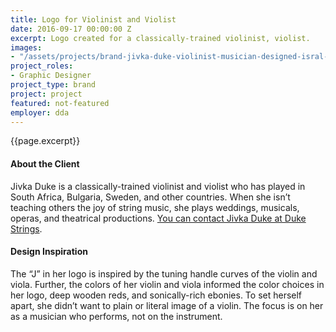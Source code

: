 ```yaml
---
title: Logo for Violinist and Violist
date: 2016-09-17 00:00:00 Z
excerpt: Logo created for a classically-trained violinist, violist.
images:
- "/assets/projects/brand-jivka-duke-violinist-musician-designed-isral-duke.jpg"
project_roles:
- Graphic Designer
project_type: brand
project: project
featured: not-featured
employer: dda
---
```

<p class="lead">{{page.excerpt}}</p>

#### About the Client

Jivka Duke is a classically-trained violinist and violist who has played in South Africa, Bulgaria, Sweden, and other countries. When she isn’t teaching others the joy of string music, she plays weddings, musicals, operas, and theatrical productions. <a href="https://dukestrings.com" title="Duke Strings" target="_blank">You can contact Jivka Duke at Duke Strings</a>. 

#### Design Inspiration

The “J” in her logo is inspired by the tuning handle curves of the violin and viola. Further, the colors of her violin and viola informed the color choices in her logo, deep wooden reds, and sonically-rich ebonies. To set herself apart, she didn’t want to plain or literal image of a violin. The focus is on her as a musician who performs, not on the instrument.
